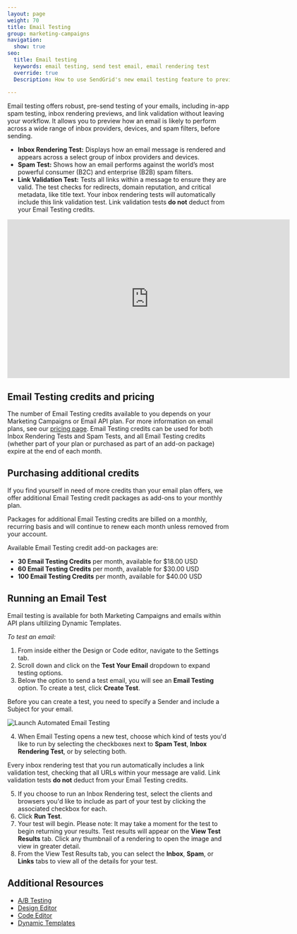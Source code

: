 ```yaml
---
layout: page
weight: 70
title: Email Testing
group: marketing-campaigns
navigation:
  show: true
seo:
  title: Email testing
  keywords: email testing, send test email, email rendering test
  override: true
  Description: How to use SendGrid's new email testing feature to preview how your email renders, performs against spam filters, and validate the links within your email.
  
---
```

Email testing offers robust, pre-send testing of your emails, including in-app spam testing, inbox rendering previews, and link validation without leaving your workflow. It allows you to preview how an email is likely to perform across a wide range of inbox providers, devices, and spam filters, before sending.

- **Inbox Rendering Test:** Displays how an email message is rendered and appears across a select group of inbox providers and devices.
- **Spam Test:** Shows how an email performs against the world’s most powerful consumer (B2C) and enterprise (B2B) spam filters.
- **Link Validation Test:** Tests all links within a message to ensure they are valid. The test checks for redirects, domain reputation, and critical metadata, like title text. Your inbox rendering tests will automatically include this link validation test. Link validation tests **do not** deduct from your Email Testing credits.

<iframe src="https://player.vimeo.com/video/359828434" width="640" height="360" frameborder="0" allow="autoplay; fullscreen" allowfullscreen></iframe>

## Email Testing credits and pricing

The number of Email Testing credits available to you depends on your Marketing Campaigns or Email API plan. For more information on email plans, see our [pricing page](https://sendgrid.com/pricing/). Email Testing credits can be used for both Inbox Rendering Tests and Spam Tests, and all Email Testing credits (whether part of your plan or purchased as part of an add-on package) expire at the end of each month.

## Purchasing additional credits

If you find yourself in need of more credits than your email plan offers, we offer additional Email Testing credit packages as add-ons to your monthly plan.

<callout>

Packages for additional Email Testing credits are billed on a monthly, recurring basis and will continue to renew each month unless removed from your account.

</callout>
  
  Available Email Testing credit add-on packages are:
  
  <ul>
  <li><strong>30 Email Testing Credits</strong> per month, available for $18.00 USD</li>
  <li><strong>60 Email Testing Credits</strong> per month, available for $30.00 USD</li>
  <li><strong>100 Email Testing Credits</strong> per month, available for $40.00 USD</li>
  </ul>

## Running an Email Test

Email testing is available for both Marketing Campaigns and emails within API plans ultilizing Dynamic Templates. 

*To test an email:*

1. From inside either the Design or Code editor, navigate to the Settings tab.
1. Scroll down and click on the **Test Your Email** dropdown to expand testing options.
1. Below the option to send a test email, you will see an **Email Testing** option. To create a test, click **Create Test**.

<call-out>

Before you can create a test, you need to specify a Sender and include a Subject for your email.

</call-out>

![]({{root_url}}/img/auto-email-testing-launch.png "Launch Automated Email Testing")

4. When Email Testing opens a new test, choose which kind of tests you'd like to run by selecting the checkboxes next to **Spam Test**, **Inbox Rendering Test**, or by selecting both.

<call-out>

Every inbox rendering test that you run automatically includes a link validation test, checking that all URLs within your message are valid. Link validation tests **do not** deduct from your Email Testing credits.

</call-out>

5. If you choose to run an Inbox Rendering test, select the clients and browsers you'd like to include as part of your test by clicking the associated checkbox for each. 
6. Click **Run Test**. 
7. Your test will begin. Please note: It may take a moment for the test to begin returning your results. Test results will appear on the **View Test Results** tab. Click any thumbnail of a rendering to open the image and view in greater detail.  
8. From the View Test Results tab, you can select the **Inbox**, **Spam**, or **Links** tabs to view all of the details for your test.

## Additional Resources

- [A/B Testing]({{root_url}}/ui/sending-email/a-b-testing/)
- [Design Editor]({{root_url}}/ui/sending-email/editor/#-The-Design-Editor)
- [Code Editor]({{root_url}}/ui/sending-email/editor/#the-code-editor)
- [Dynamic Templates]({{root_url}}/ui/sending-email/how-to-send-an-email-with-dynamic-transactional-templates/)
